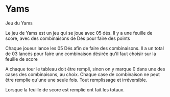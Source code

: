 # Yams
Jeu du Yams

Le jeu de Yams est un jeu qui se joue avec  05 dés.
Il y a une feuille de score, avec des combinaisons de Dés pour faire des points

Chaque joueur lance les 05 Dés afin de faire des combinaisons.
Il a un total de 03 lancés pour faire une combinaison désirée qu'il faut choisir sur la feuille de score

A chaque tour le tableau doit être rempli, sinon on y marque 0 dans une des cases des combinaisons, au choix.
Chaque case de combinaison ne peut être remplie qu'une une seule fois.
Tout remplissage et irréversible.

Lorsque la feuille de score est remplie ont fait les totaux.

